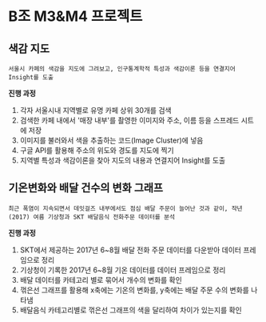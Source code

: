 # B조 M3&M4 프로젝트

## 색감 지도

```
서울시 카페의 색감을 지도에 그려보고, 인구통계학적 특성과 색감이론 등을 연결지어 Insight를 도출
```

**진행 과정**

1. 각자 서울시내 지역별로 유명 카페 상위 30개를 검색
2. 검색한 카페 내에서 '매장 내부'를 촬영한 이미지와 주소, 이름 등을 스프레드 시트에 저장
3. 이미지를 불러와서 색을 추출하는 코드(Image Cluster)에 넣음
4. 구글 API를 활용해 주소의 위도와 경도를 지도에 찍기
5. 지역별 특성과 색감이론을 찾아 지도의 내용과 연결지어 Insight를 도출



## 기온변화와 배달 건수의 변화 그래프

```
최근 폭염이 지속되면서 데잇걸즈 내부에서도 점심 배달 주문이 늘어난 것과 같이, 작년(2017) 여름 기상청과 SKT 배달음식 전화주문 데이터를 분석
```

**진행 과정**

1. SKT에서 제공하는 2017년 6~8월 배달 전화 주문 데이터를 다운받아 데이터 프레임으로 정리
2. 기상청이 기록한 2017년 6~8월 기온 데이터를 데이터 프레임으로 정리
3. 배달 데이터를 카테고리 별로 묶어서 개수의 변화를 확인
4. 꺾은선 그래프를 활용해 x축에는 기온의 변화를, y축에는 배달 주문 수의 변화를 나타냄
5. 배달음식 카테고리별로 꺾은선 그래프의 색을 달리하여 차이가 있는지를 확인
